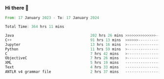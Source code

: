 ### Hi there 👋

<!--
**luoxuanzao/luoxuanzao** is a ✨ _special_ ✨ repository because its `README.md` (this file) appears on your GitHub profile.

Here are some ideas to get you started:

- 🔭 I’m currently working on ...
- 🌱 I’m currently learning ...
- 👯 I’m looking to collaborate on ...
- 🤔 I’m looking for help with ...
- 💬 Ask me about ...
- 📫 How to reach me: ...
- 😄 Pronouns: ...
- ⚡ Fun fact: ...
-->

<!--START_SECTION:waka-->

```rust
From: 17 January 2023 - To: 17 January 2024

Total Time: 364 hrs 11 mins

Java                                   202 hrs 26 mins >>>>>>>>>>>>>>-----------   55.36 %
C++                                    91 hrs 13 mins  >>>>>>-------------------   24.95 %
Jupyter                                13 hrs 16 mins  >------------------------   03.63 %
Python                                 11 hrs 59 mins  >------------------------   03.28 %
C                                      7 hrs 42 mins   >------------------------   02.11 %
ObjectiveC                             7 hrs 26 mins   >------------------------   02.03 %
XML                                    5 hrs 19 mins   -------------------------   01.46 %
Text                                   4 hrs 33 mins   -------------------------   01.25 %
ANTLR v4 grammar file                  2 hrs 37 mins   -------------------------   00.72 %
```

<!--END_SECTION:waka-->